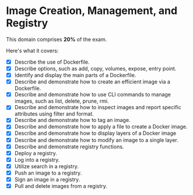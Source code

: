 # Image Creation, Management, and Registry

This domain comprises **20%** of the exam.

Here's what it covers:

- [x] Describe the use of Dockerfile.
- [x] Describe options, such as add, copy, volumes, expose, entry point.
- [x] Identify and display the main parts of a Dockerfile.
- [x] Describe and demonstrate how to create an efficient image via a Dockerfile.
- [x] Describe and demonstrate how to use CLI commands to manage images, such as list, delete, prune, rmi.
- [x] Describe and demonstrate how to inspect images and report specific attributes using filter and format.
- [x] Describe and demonstrate how to tag an image.
- [x] Describe and demonstrate how to apply a file to create a Docker image.
- [x] Describe and demonstrate how to display layers of a Docker image
- [x] Describe and demonstrate how to modify an image to a single layer.
- [x] Describe and demonstrate registry functions.
- [x] Deploy a registry.
- [x] Log into a registry.
- [x] Utilize search in a registry.
- [x] Push an image to a registry.
- [x] Sign an image in a registry.
- [x] Pull and delete images from a registry.